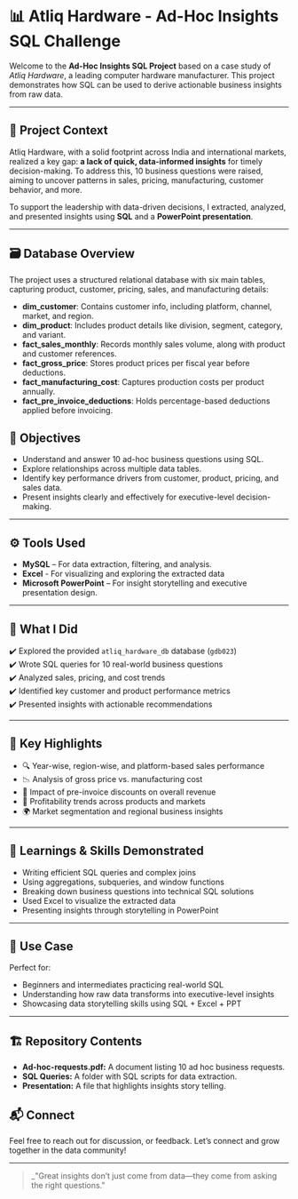 # 📊 Atliq Hardware - Ad-Hoc Insights SQL Challenge

Welcome to the **Ad-Hoc Insights SQL Project** based on a case study of *Atliq Hardware*, a leading computer hardware manufacturer. This project demonstrates how SQL can be used to derive actionable business insights from raw data.

---

## 🧩 Project Context

Atliq Hardware, with a solid footprint across India and international markets, realized a key gap: **a lack of quick, data-informed insights** for timely decision-making. To address this, 10 business questions were raised, aiming to uncover patterns in sales, pricing, manufacturing, customer behavior, and more.

To support the leadership with data-driven decisions, I extracted, analyzed, and presented insights using **SQL** and a **PowerPoint presentation**.

---
## 🗃️ Database Overview

The project uses a structured relational database with six main tables, capturing product, customer, pricing, sales, and manufacturing details:

- **dim_customer**: Contains customer info, including platform, channel, market, and region.
- **dim_product**: Includes product details like division, segment, category, and variant.
- **fact_sales_monthly**: Records monthly sales volume, along with product and customer references.
- **fact_gross_price**: Stores product prices per fiscal year before deductions.
- **fact_manufacturing_cost**: Captures production costs per product annually.
- **fact_pre_invoice_deductions**: Holds percentage-based deductions applied before invoicing.

## 🎯 Objectives

- Understand and answer 10 ad-hoc business questions using SQL.
- Explore relationships across multiple data tables.
- Identify key performance drivers from customer, product, pricing, and sales data.
- Present insights clearly and effectively for executive-level decision-making.

---

## ⚙️ Tools Used

- **MySQL** – For data extraction, filtering, and analysis.
- **Excel** - For visualizing and exploring the extracted data
- **Microsoft PowerPoint** – For insight storytelling and executive presentation design.
---

## 🧠 What I Did

✔️ Explored the provided `atliq_hardware_db` database (`gdb023`)  
✔️ Wrote SQL queries for 10 real-world business questions  
✔️ Analyzed sales, pricing, and cost trends  
✔️ Identified key customer and product performance metrics   
✔️ Presented insights with actionable recommendations  

---
## 📌 Key Highlights

- 🔍 Year-wise, region-wise, and platform-based sales performance
- 📉 Analysis of gross price vs. manufacturing cost
- 🧾 Impact of pre-invoice discounts on overall revenue
- 🧮 Profitability trends across products and markets
- 🌍 Market segmentation and regional business insights

---
## 🧠 Learnings & Skills Demonstrated

- Writing efficient SQL queries and complex joins  
- Using aggregations, subqueries, and window functions  
- Breaking down business questions into technical SQL solutions
- Used Excel to visualize the extracted data  
- Presenting insights through storytelling in PowerPoint  

---
## 🚀 Use Case

Perfect for:

- Beginners and intermediates practicing real-world SQL  
- Understanding how raw data transforms into executive-level insights  
- Showcasing data storytelling skills using  SQL + Excel + PPT

---

## 🏗️ Repository Contents
- **Ad-hoc-requests.pdf:** A document listing 10 ad hoc business requests.
- **SQL Queries:** A folder with SQL scripts for data extraction.
- **Presentation:** A file that highlights insights story telling.
## 📬 Connect

Feel free to reach out for  discussion, or feedback. Let’s connect and grow together in the data community!

---
> _"Great insights don’t just come from data—they come from asking the right questions."
